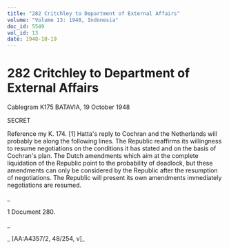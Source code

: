 ```yaml
---
title: "282 Critchley to Department of External Affairs"
volume: "Volume 13: 1948, Indonesia"
doc_id: 5549
vol_id: 13
date: 1948-10-19
---
```


# 282 Critchley to Department of External Affairs

Cablegram K175 BATAVIA, 19 October 1948

SECRET

Reference my K. 174. [1] Hatta's reply to Cochran and the Netherlands will probably be along the following lines. The Republic reaffirms its willingness to resume negotiations on the conditions it has stated and on the basis of Cochran's plan. The Dutch amendments which aim at the complete liquidation of the Republic point to the probability of deadlock, but these amendments can only be considered by the Republic after the resumption of negotiations. The Republic will present its own amendments immediately negotiations are resumed.

_

1 Document 280.

_

_ [AA:A4357/2, 48/254, v]_
